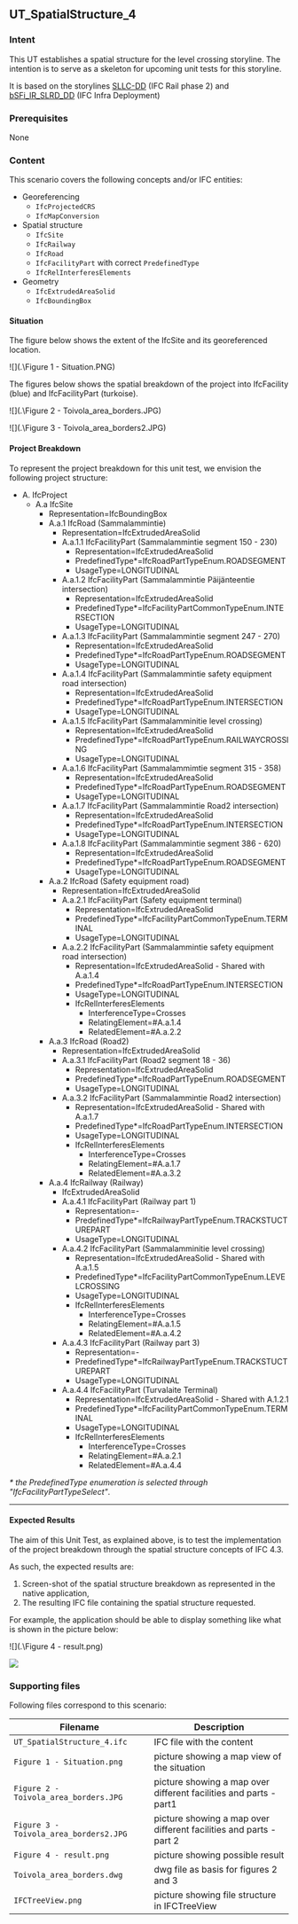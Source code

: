 
## UT_SpatialStructure_4

### Intent

This UT establishes a spatial structure for the level crossing storyline. The intention is to serve as a skeleton for upcoming unit tests for this storyline.

It is based on the storylines [SLLC-DD](https://app.box.com/folder/119147119179?s=q1x0vz7yqq7otrlet7dm2dx4u44s8fks) (IFC Rail phase 2) and [bSFi_IR_SLRD_DD](https://app.box.com/folder/122373280942?s=x9q3q62tcc77hdqpdw0vjncj7bg3byay) (IFC Infra Deployment)

### Prerequisites

None

### Content

This scenario covers the following concepts and/or IFC entities:
- Georeferencing
  - `IfcProjectedCRS`
  - `IfcMapConversion`
- Spatial structure
  - `IfcSite`
  - `IfcRailway`
  - `IfcRoad`
  - `IfcFacilityPart` with correct `PredefinedType`
  - `IfcRelInterferesElements`
- Geometry
  - `IfcExtrudedAreaSolid`
  - `IfcBoundingBox`

#### Situation

The figure below shows the extent of the IfcSite and its georeferenced location.

![](.\Figure 1 - Situation.PNG)

The figures below shows the spatial breakdown of the project into IfcFacility (blue) and IfcFacilityPart (turkoise).

![](.\Figure 2 - Toivola_area_borders.JPG)

![](.\Figure 3 - Toivola_area_borders2.JPG)

#### Project Breakdown

To represent the project breakdown for this unit test, we envision the following project structure:

- A. IfcProject
  - A.a IfcSite 
    - Representation=IfcBoundingBox
    - A.a.1 IfcRoad (Sammalammintie)
      - Representation=IfcExtrudedAreaSolid
      - A.a.1.1 IfcFacilityPart (Sammalammintie segment 150 - 230)
        - Representation=IfcExtrudedAreaSolid
        - PredefinedType*=IfcRoadPartTypeEnum.ROADSEGMENT
        - UsageType=LONGITUDINAL
      - A.a.1.2 IfcFacilityPart (Sammalammintie Päijänteentie intersection)
        - Representation=IfcExtrudedAreaSolid
        - PredefinedType*=IfcFacilityPartCommonTypeEnum.INTERSECTION
        - UsageType=LONGITUDINAL
      - A.a.1.3 IfcFacilityPart (Sammalammintie segment 247 - 270)
        - Representation=IfcExtrudedAreaSolid
        - PredefinedType*=IfcRoadPartTypeEnum.ROADSEGMENT
        - UsageType=LONGITUDINAL
      - A.a.1.4 IfcFacilityPart (Sammalammintie safety equipment road intersection)
        - Representation=IfcExtrudedAreaSolid
        - PredefinedType*=IfcRoadPartTypeEnum.INTERSECTION
        - UsageType=LONGITUDINAL
      - A.a.1.5 IfcFacilityPart (Sammalamminitie level crossing)
        - Representation=IfcExtrudedAreaSolid
        - PredefinedType*=IfcRoadPartTypeEnum.RAILWAYCROSSING
        - UsageType=LONGITUDINAL
      - A.a.1.6 IfcFacilityPart (Sammalammimtie segment 315 - 358)
        - Representation=IfcExtrudedAreaSolid
        - PredefinedType*=IfcRoadPartTypeEnum.ROADSEGMENT
        - UsageType=LONGITUDINAL
      - A.a.1.7 IfcFacilityPart (Sammalammintie Road2 intersection)
        - Representation=IfcExtrudedAreaSolid
        - PredefinedType*=IfcRoadPartTypeEnum.INTERSECTION
        - UsageType=LONGITUDINAL
      - A.a.1.8 IfcFacilityPart (Sammalammintie segment 386 - 620)
        - Representation=IfcExtrudedAreaSolid
        - PredefinedType*=IfcRoadPartTypeEnum.ROADSEGMENT
        - UsageType=LONGITUDINAL
    - A.a.2 IfcRoad (Safety equipment road)
      - Representation=IfcExtrudedAreaSolid
      - A.a.2.1 IfcFacilityPart (Safety equipment terminal)
        - Representation=IfcExtrudedAreaSolid
        - PredefinedType*=IfcFacilityPartCommonTypeEnum.TERMINAL
        - UsageType=LONGITUDINAL
      - A.a.2.2 IfcFacilityPart (Sammalammintie safety equipment road intersection)
        - Representation=IfcExtrudedAreaSolid - Shared with A.a.1.4
        - PredefinedType*=IfcRoadPartTypeEnum.INTERSECTION
        - UsageType=LONGITUDINAL
        - IfcRelInterferesElements
          - InterferenceType=Crosses
          - RelatingElement=#A.a.1.4
          - RelatedElement=#A.a.2.2
    - A.a.3 IfcRoad (Road2)
      - Representation=IfcExtrudedAreaSolid
      - A.a.3.1 IfcFacilityPart (Road2 segment 18 - 36)
        - Representation=IfcExtrudedAreaSolid
        - PredefinedType*=IfcRoadPartTypeEnum.ROADSEGMENT
        - UsageType=LONGITUDINAL
      - A.a.3.2 IfcFacilityPart (Sammalammintie Road2 intersection)
        - Representation=IfcExtrudedAreaSolid - Shared with A.a.1.7
        - PredefinedType*=IfcRoadPartTypeEnum.INTERSECTION
        - UsageType=LONGITUDINAL
        - IfcRelInterferesElements
          - InterferenceType=Crosses
          - RelatingElement=#A.a.1.7
          - RelatedElement=#A.a.3.2
    - A.a.4 IfcRailway (Railway)
      - IfcExtrudedAreaSolid
      - A.a.4.1 IfcFacilityPart (Railway part 1)
        - Representation=-
        - PredefinedType*=IfcRailwayPartTypeEnum.TRACKSTUCTUREPART
        - UsageType=LONGITUDINAL
      - A.a.4.2 IfcFacilityPart (Sammalamminitie level crossing)
        - Representation=IfcExtrudedAreaSolid - Shared with A.a.1.5
        - PredefinedType*=IfcFacilityPartCommonTypeEnum.LEVELCROSSING
        - UsageType=LONGITUDINAL
        - IfcRelInterferesElements
          - InterferenceType=Crosses
          - RelatingElement=#A.a.1.5
          - RelatedElement=#A.a.4.2
      - A.a.4.3 IfcFacilityPart (Railway part 3)
        - Representation=-
        - PredefinedType*=IfcRailwayPartTypeEnum.TRACKSTUCTUREPART
        - UsageType=LONGITUDINAL
      - A.a.4.4 IfcFacilityPart (Turvalaite Terminal)
        - Representation=IfcExtrudedAreaSolid - Shared with A.1.2.1
        - PredefinedType*=IfcFacilityPartCommonTypeEnum.TERMINAL
        - UsageType=LONGITUDINAL
        - IfcRelInterferesElements
          - InterferenceType=Crosses
          - RelatingElement=#A.a.2.1
          - RelatedElement=#A.a.4.4

_* the PredefinedType enumeration is selected through "IfcFacilityPartTypeSelect"_.


---

#### Expected Results

The aim of this Unit Test, as explained above, is to test the implementation of the project breakdown through the spatial structure concepts of IFC 4.3.

As such, the expected results are:

1. Screen-shot of the spatial structure breakdown as represented in the native application,
2. The resulting IFC file containing the spatial structure requested.

For example, the application should be able to display something like what is shown in the picture below: 

![](.\Figure 4 - result.png)

![](./Figure%202%20-%20result.png)

### Supporting files

Following files correspond to this scenario:

| Filename                               | Description                                                  |
| -------------------------------------- | ------------------------------------------------------------ |
| `UT_SpatialStructure_4.ifc`            | IFC file with the content                                    |
| `Figure 1 - Situation.png`             | picture showing a map view of the situation                  |
| `Figure 2 - Toivola_area_borders.JPG`  | picture showing a map over different facilities and parts - part1 |
| `Figure 3 - Toivola_area_borders2.JPG` | picture showing a map over different facilities and parts - part 2 |
| `Figure 4 - result.png`                | picture showing possible result                              |
| `Toivola_area_borders.dwg`             | dwg file as basis for figures 2 and 3                        |
| `IFCTreeView.png`                      | picture showing file structure in IFCTreeView                |
